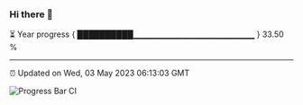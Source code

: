 ### Hi there 👋

⏳ Year progress { ██████████▁▁▁▁▁▁▁▁▁▁▁▁▁▁▁▁▁▁▁▁ } 33.50 %

---

⏰ Updated on Wed, 03 May 2023 06:13:03 GMT

![Progress Bar CI](https://github.com/liununu/liununu/workflows/Progress%20Bar%20CI/badge.svg)
